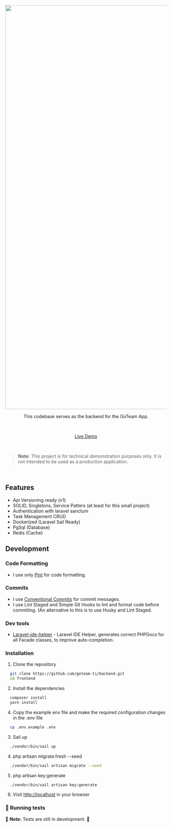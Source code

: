 <p align='center'>
<p align='center'>
  <img src='https://raw.githubusercontent.com/goteam-ti/frontend/main/public/og.png' alt='Redesign of GoTeam App' width='1260'/>
</p>

<p align='center'>
This codebase serves as the backend for the GoTeam App.
</p>

<br>

<p align='center'>
<a href="https://jieui.com">Live Demo</a>
</p>

<br>


> **Note**: This project is for technical demonstration purposes only. It is not intended to be used as a production application.


<br>


## Features

 - Api Versioning ready (v1)
 - SOLID, Singletons, Service Patters (at least for this small project)
 - Authentication with laravel sanctum
 - Task Management CRUD
 - Dockerized (Laravel Sail Ready)
 - PgSql (Database)
 - Redis (Cache)

## Development

### Code Formatting

  - I use only [Pint](https://github.com/laravel/pint/) for code formatting.

### Commits

  - I use [Conventional Commits](https://www.conventionalcommits.org/en/v1.0.0/) for commit messages.
  - I use Lint Staged and Simple Git Hooks to lint and format code before commiting. (An alternative to this is to use Husky and Lint Staged.

### Dev tools

- [Laravel-ide-helper](https://github.com/barryvdh/laravel-ide-helper) - Laravel IDE Helper, generates correct PHPDocs for all Facade classes, to improve auto-completion.

### Installation

1. Clone the repository

```bash
  git clone https://github.com/goteam-ti/backend.git
  cd frontend
```

2. Install the dependencies

```bash
  composer install
  yarn install 
```

4. Copy the example env file and make the required configuration changes in the .env file

```bash
  cp .env.example .env
```

3. Sail up

```bash
  ./vendor/bin/sail up
```

4. php artisan migrate:fresh --seed

```bash
  ./vendor/bin/sail artisan migrate --seed
```

5. php artisan key:generate

```bash
  ./vendor/bin/sail artisan key:generate
```

6. Visit [http://localhost](http://localhost) in your browser

### 🧪 Running tests

🚧 **Note:** Tests are still in development. 🚧

